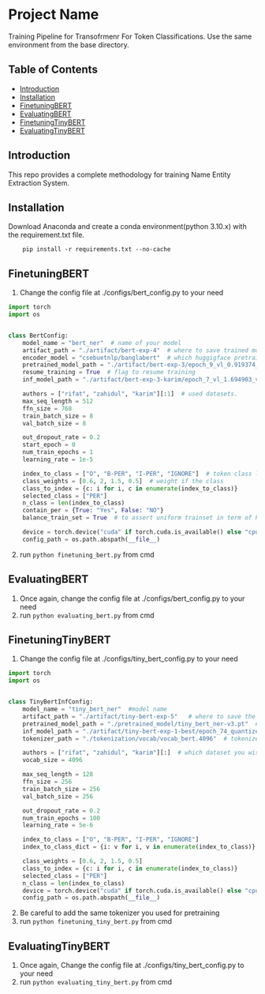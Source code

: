 
# Project Name
Training Pipeline for Transofrmenr For Token Classifications. Use the same environment from the base directory.
## Table of Contents
- [Introduction](#introduction)
- [Installation](#installation)
- [FinetuningBERT](#finetuningbert)
- [EvaluatingBERT](#evaluatingbert)
- [FinetuningTinyBERT](#finetuningtinybert)
- [EvaluatingTinyBERT](#evaluatingtinybert)

## Introduction
This repo provides a complete methodology for training Name Entity Extraction System. 
## Installation
Download Anaconda and create a conda environment(python 3.10.x) with the requirement.txt file.
```shell
    pip install -r requirements.txt --no-cache
```
## FinetuningBERT
1. Change the config file at ./configs/bert_config.py to your need
```python 
import torch
import os


class BertConfig:
    model_name = "bert_ner"  # name of your model
    artifact_path = "./artifact/bert-exp-4"  # where to save trained model, logger output and tensorboard log
    encoder_model = "csebuetnlp/banglabert"  # which huggigface pretrained model to use
    pretrained_model_path = "./artifact/bert-exp-3/epoch_9_vl_0.919374_va_0.858213_rva_0.9079469057059127.pt"  # provide model path if you wish to resume training
    resume_training = True  # flag to resume training
    inf_model_path = "./artifact/bert-exp-3-karim/epoch_7_vl_1.694903_va_0.857500_rva_0.8582013656835682.pt"  # provide model path if you  want to evaluate the model

    authors = ["rifat", "zahidul", "karim"][:1]  # used datasets.
    max_seq_length = 512
    ffn_size = 768
    train_batch_size = 8
    val_batch_size = 8

    out_dropout_rate = 0.2
    start_epoch = 0
    num_train_epochs = 1
    learning_rate = 1e-5

    index_to_class = ["O", "B-PER", "I-PER", "IGNORE"]  # token class list
    class_weights = [0.6, 2, 1.5, 0.5]  # weight if the class
    class_to_index = {c: i for i, c in enumerate(index_to_class)}
    selected_class = ["PER"]
    n_class = len(index_to_class)
    contain_per = {True: "Yes", False: "NO"}
    balance_train_set = True  # to assert uniform trainset in term of PER class

    device = torch.device("cuda" if torch.cuda.is_available() else "cpu")
    config_path = os.path.abspath(__file__)
```
2. run ```python finetuning_bert.py``` from cmd

## EvaluatingBERT

1. Once again, change the config file at ./configs/bert_config.py to your need
2. run ```python evaluating_bert.py``` from cmd


## FinetuningTinyBERT
1. Change the config file at ./configs/tiny_bert_config.py to your need
```python 
import torch
import os


class TinyBertInfConfig:
    model_name = "tiny_bert_ner"  #model name
    artifact_path = "./artifact/tiny-bert-exp-5"   # where to save the model
    pretrained_model_path = "./pretrained_model/tiny_bert_ner-v3.pt"  # pretrianed tiny_bert model path
    inf_model_path = "./artifact/tiny-bert-exp-1-best/epoch_74_quantized.pt"  # inference model path
    tokenizer_path = "./tokenization/vocab/vocab_bert.4096"  # tokenizer path

    authors = ["rifat", "zahidul", "karim"][:]  # which dataset you wish to used
    vocab_size = 4096

    max_seq_length = 128
    ffn_size = 256
    train_batch_size = 256
    val_batch_size = 256

    out_dropout_rate = 0.2
    num_train_epochs = 100
    learning_rate = 5e-6

    index_to_class = ["O", "B-PER", "I-PER", "IGNORE"]
    index_to_class_dict = {i: v for i, v in enumerate(index_to_class)}

    class_weights = [0.6, 2, 1.5, 0.5]
    class_to_index = {c: i for i, c in enumerate(index_to_class)}
    selected_class = ["PER"]
    n_class = len(index_to_class)
    device = torch.device("cuda" if torch.cuda.is_available() else "cpu")
    config_path = os.path.abspath(__file__)
```
2. Be careful to add the same tokenizer you used for pretraining 
3. run ```python finetuning_tiny_bert.py``` from cmd

## EvaluatingTinyBERT

1. Once again, Change the config file at ./configs/tiny_bert_config.py to your need
2. run ```python evaluating_tiny_bert.py``` from cmd
